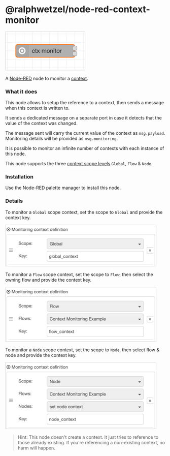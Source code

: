 # @ralphwetzel/node-red-context-monitor

<img alt="flow" src="https://raw.githubusercontent.com/ralphwetzel/node-red-context-monitor/main/resources/preview.png"
    style="min-width: 250px; width: 250px; align: center; border: 1px solid lightgray;"/>

A [Node-RED](https://www.nodered.org) node to monitor a [context](https://nodered.org/docs/user-guide/context).

### What it does

This node allows to setup the reference to a context, then sends a message when this context is written to.

It sends a dedicated message on a separate port in case it detects that the value of the context was changed.

The message sent will carry the current value of the context as `msg.payload`. Monitoring details will be provided as `msg.monitoring`.

It is possible to monitor an infinite number of contexts with each instance of this node.

This node supports the three [context scope levels](https://nodered.org/docs/user-guide/context#context-scopes) `Global`, `Flow` & `Node`.

### Installation

Use the Node-RED palette manager to install this node.

### Details

To monitor a `Global` scope context, set the scope to `Global` and provide the context key.

<img alt="global" src="https://raw.githubusercontent.com/ralphwetzel/node-red-context-monitor/main/resources/global.png"
    style="min-width: 474px; width: 474px; align: center; border: 1px solid lightgray;"/>

To monitor a `Flow` scope context, set the scope to `Flow`, then select the owning flow and provide the context key.

<img alt="flow" src="https://raw.githubusercontent.com/ralphwetzel/node-red-context-monitor/main/resources/flow.png"
    style="min-width: 474px; width: 474px; align: center; border: 1px solid lightgray;"/>

To monitor a `Node` scope context, set the scope to `Node`, then select flow & node and provide the context key.

<img alt="node" src="https://raw.githubusercontent.com/ralphwetzel/node-red-context-monitor/main/resources/node.png"
    style="min-width: 474px; width: 474px; align: center; border: 1px solid lightgray;"/>

> Hint: This node doesn't create a context. It just tries to reference to those already existing. If you're referencing a non-existing context, no harm will happen.